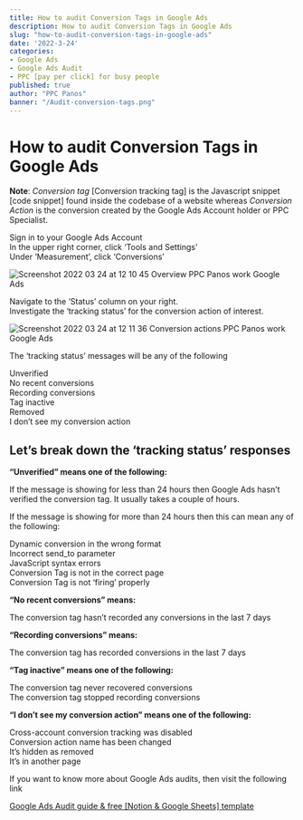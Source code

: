 ```yaml
---
title: How to audit Conversion Tags in Google Ads
description: How to audit Conversion Tags in Google Ads
slug: "how-to-audit-conversion-tags-in-google-ads"
date: '2022-3-24'
categories:
- Google Ads
- Google Ads Audit
- PPC [pay per click] for busy people
published: true
author: "PPC Panos"
banner: "/Audit-conversion-tags.png"
---
```





# How to audit Conversion Tags in Google Ads


**Note**:  _Conversion tag_  [Conversion tracking tag] is the Javascript snippet [code snippet] found inside the codebase of a website whereas  _Conversion Action_  is the conversion created by the Google Ads Account holder or PPC Specialist.

Sign in to your Google Ads Account  
In the upper right corner, click ‘Tools and Settings’  
Under ‘Measurement’, click ‘Conversions’

![Screenshot 2022 03 24 at 12 10 45 Overview PPC Panos work Google Ads](/Screenshot-2022-03-24-at-12-10-45-Overview-PPC-Panos-work-Google-Ads.png "How to audit Conversion Tags in Google Ads")

Navigate to the ‘Status’ column on your right.  
Investigate the ‘tracking status’ for the conversion action of interest.

![Screenshot 2022 03 24 at 12 11 36 Conversion actions PPC Panos work Google Ads](/Screenshot-2022-03-24-at-12-11-36-Conversion-actions-PPC-Panos-work-Google-Ads.png "How to audit Conversion Tags in Google Ads")

The ‘tracking status’ messages will be any of the following

Unverified  
No recent conversions  
Recording conversions  
Tag inactive  
Removed  
I don’t see my conversion action

## Let’s break down the ‘tracking status’ responses

**“Unverified” means one of the following:**

If the message is showing for less than 24 hours then Google Ads hasn’t verified the conversion tag. It usually takes a couple of hours.

If the message is showing for more than 24 hours then this can mean any of the following:

Dynamic conversion in the wrong format  
Incorrect send_to parameter  
JavaScript syntax errors  
Conversion Tag is not in the correct page  
Conversion Tag is not ‘firing’ properly

**“No recent conversions” means:**

The conversion tag hasn’t recorded any conversions in the last 7 days

**“Recording conversions” means:**

The conversion tag has recorded conversions in the last 7 days

**“Tag inactive” means one of the following:**

The conversion tag never recovered conversions  
The conversion tag stopped recording conversions

**“I don’t see my conversion action” means one of the following:**

Cross-account conversion tracking was disabled  
Conversion action name has been changed  
It’s hidden as removed  
It’s in another page

If you want to know more about Google Ads audits, then visit the following link

[Google Ads Audit guide & free [Notion & Google Sheets] template](https://ppcpanos.com/free-google-ads-audit-template-v1/)


